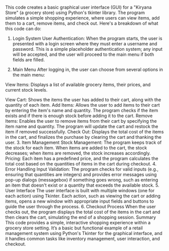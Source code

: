 This code creates a basic graphical user interface (GUI) for a "Kiryana Store" (a grocery store) using Python's tkinter library. The program simulates a simple shopping experience, where users can view items, add them to a cart, remove items, and check out. Here's a breakdown of what this code can do:

1. Login System
User Authentication: When the program starts, the user is presented with a login screen where they must enter a username and password. This is a simple placeholder authentication system; any input will be accepted, and the user will proceed to the main menu if both fields are filled.

2. Main Menu
After logging in, the user can choose from several options in the main menu:

View Items: 
        Displays a list of available grocery items, their prices, and current stock levels.

View Cart: 
        Shows the items the user has added to their cart, along with the quantity of each item.
Add Items: Allows the user to add items to their cart by entering the item's name and quantity. The program checks if the item exists and if there is enough stock before adding it to the cart.
Remove Items: Enables the user to remove items from their cart by specifying the item name and quantity. The program will update the cart and restock the item if removed successfully.
Check Out: Displays the total cost of the items in the cart, and finalizes the purchase by clearing the cart and thanking the user.
3. Item Management
Stock Management: The program keeps track of the stock for each item. When items are added to the cart, the stock decreases; when items are removed, the stock increases accordingly.
Pricing: Each item has a predefined price, and the program calculates the total cost based on the quantities of items in the cart during checkout.
4. Error Handling
Input Validation: The program checks for valid inputs (e.g., ensuring that quantities are integers) and provides error messages using pop-up dialogs (messagebox) if something goes wrong, such as entering an item that doesn't exist or a quantity that exceeds the available stock.
5. User Interface
The user interface is built with multiple windows (one for each action) using Tkinter. Each action, such as viewing the cart or adding items, opens a new window with appropriate input fields and buttons to guide the user through the process.
6. Checkout Process
When the user checks out, the program displays the total cost of the items in the cart and then clears the cart, simulating the end of a shopping session.
Summary
This code provides a simple, interactive shopping experience within a grocery store setting. It’s a basic but functional example of a retail management system using Python's Tkinter for the graphical interface, and it handles common tasks like inventory management, user interaction, and checkout.
